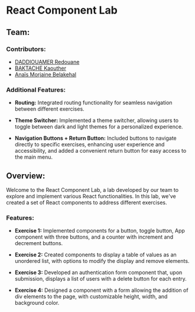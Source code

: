 # React Component Lab

## Team:

### Contributors:

- [DADDIOUAMER Redouane](mailto:redouane.daddiouamer@univ-constantine2.dz)
- [BAKTACHE Kaouther](mailto:kaouther.baktache@univ-constantine2.dz)
- [Anaïs Morjaine Belakehal](mailto:anais.belakehal@univ-constantine2.dz)



### Additional Features:

- **Routing:** Integrated routing functionality for seamless navigation between different exercises.

- **Theme Switcher:** Implemented a theme switcher, allowing users to toggle between dark and light themes for a personalized experience.

- **Navigation Buttons + Return Button:** Included buttons to navigate directly to specific exercises, enhancing user experience and accessibility, and added a convenient return button for easy access to the main menu.




## Overview:

Welcome to the React Component Lab, a lab developed by our team to explore and implement various React functionalities. In this lab, we've created a set of React components to address different exercises. 

### Features:

- **Exercise 1:** Implemented components for a button, toggle button, App component with three buttons, and a counter with increment and decrement buttons.

- **Exercise 2:** Created components to display a table of values as an unordered list, with options to modify the display and remove elements.

- **Exercise 3:** Developed an authentication form component that, upon submission, displays a list of users with a delete button for each entry.

- **Exercise 4:** Designed a component with a form allowing the addition of div elements to the page, with customizable height, width, and background color.